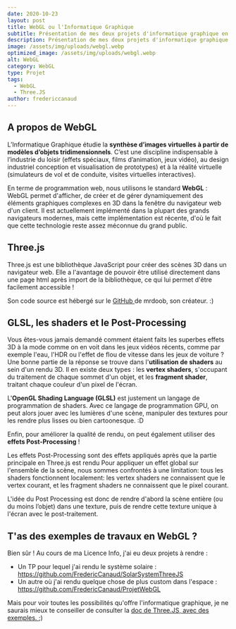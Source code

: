 ```yaml
---
date: 2020-10-23
layout: post
title: WebGL ou l'Informatique Graphique
subtitle: Présentation de mes deux projets d'informatique graphique en Three.JS
description: Présentation de mes deux projets d'informatique graphique en Three.JS
image: /assets/img/uploads/webgl.webp
optimized_image: /assets/img/uploads/webgl.webp
alt: WebGL
category: WebGL
type: Projet
tags:
  - WebGL
  - Three.JS
author: fredericcanaud
---
```


## A propos de WebGL

L’Informatique Graphique étudie la **synthèse d’images virtuelles à partir de modèles d’objets tridimensionnels**. C’est une discipline indispensable à l’industrie du loisir (effets spéciaux, films d’animation, jeux vidéo), au design industriel conception et visualisation de prototypes) et à la réalité virtuelle (simulateurs de vol et de conduite, visites virtuelles interactives).

En terme de programmation web, nous utilisons le standard **WebGL** : WebGL permet d'afficher, de créer et de gérer dynamiquement des éléments graphiques complexes en 3D dans la fenêtre du navigateur web d'un client. Il est actuellement implémenté dans la plupart des grands navigateurs modernes, mais cette implémentation est récente, d'où le fait que cette technologie reste assez méconnue du grand public.

## Three.js

Three.js est une bibliothèque JavaScript pour créer des scènes 3D dans un navigateur web. Elle a l'avantage de pouvoir être utilisé directement dans une page html après import de la bibliothèque, ce qui lui permet d'être facilement accessible !

Son code source est hébergé sur le <a href="https://github.com/mrdoob/three.js/"> GitHub  </a> de mrdoob, son créateur. :)

## GLSL, les shaders et le Post-Processing

Vous êtes-vous jamais demandé comment étaient faits les superbes effets 3D à la mode comme on en voit dans les jeux vidéos récents, comme par exemple l'eau, l'HDR ou l'effet de flou de vitesse dans les jeux de voiture ?
Une bonne partie de la réponse se trouve dans l'**utilisation de shaders** au sein d'un rendu 3D. Il en existe deux types : les **vertex shaders**, s'occupant du traitement de chaque sommet d'un objet, et les **fragment shader**, traitant chaque couleur d'un pixel de l'écran.

L'**OpenGL Shading Language (GLSL)** est justement un langage de programmation de shaders.
Avec ce langage de programmation GPU, on peut alors jouer avec les lumières d'une scène, manipuler des textures pour les rendre plus lisses ou bien cartoonesque. :D

Enfin, pour améliorer la qualité de rendu, on peut également utiliser des **effets Post-Processing** !

Les effets Post-Processing sont des effets appliqués après que la partie principale en Three.js est rendu
Pour appliquer un effet global sur l'ensemble de la scène, nous sommes confrontés à une limitation: tous les shaders fonctionnent localement: les vertex shaders ne connaissent que le vertex courant, et les fragment shaders ne connaissent que le pixel courant.

L'idée du Post Processing est donc de rendre d'abord la scène entière (ou du moins l’objet) dans une texture, puis de rendre cette texture unique à l'écran avec le post-traitement.

## T'as des exemples de travaux en WebGL ?

Bien sûr ! Au cours de ma Licence Info, j'ai eu deux projets à rendre :

- Un TP pour lequel j'ai rendu le système solaire : <a href="https://github.com/FredericCanaud/SolarSystemThreeJS"> https://github.com/FredericCanaud/SolarSystemThreeJS </a>
- Un autre où j'ai rendu quelque chose de plus custom dans l'espace : <a href="https://github.com/FredericCanaud/ProjetWebGL"> https://github.com/FredericCanaud/ProjetWebGL </a>

Mais pour voir toutes les possibilités qu'offre l'informatique graphique, je ne saurais mieux te conseiller de consulter la <a href="https://threejs.org/examples/#webgl_animation_cloth"> doc de Three.JS, avec des exemples. </a> ;)
